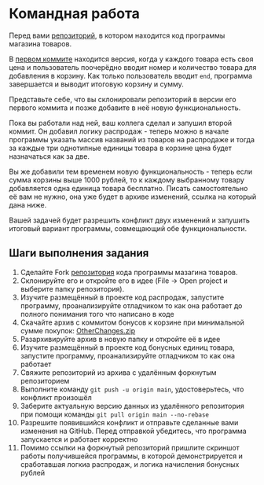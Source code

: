 # Командная работа

Перед вами [репозиторий](https://github.com/Netology-cp/Other), в котором находится код программы магазина товаров.

В [первом коммите](https://github.com/Netology-cp/Other/blob/08984f25def3adeb422e2e7c3d9fb8766218c91f/src/Main.java) находится версия, когда у каждого товара есть своя цена и пользователь поочерёдно вводит номер и количество товара для добавления в корзину.
Как только пользователь вводит `end`, программа завершается и выводит итоговую корзину и сумму.

Представьте себе, что вы склонировали репозиторий в версии его первого коммита и позже добавите в неё новую функциональность.

Пока вы работали над ней, ваш коллега сделал и запушил второй коммит.
Он добавил логику распродаж - теперь можно в начале программы указать массив названий из товаров на распродаже и тогда за каждые три однотипные единицы товара в корзине цена будет назначаться как за две.

Вы же добавили тем временем новую функциональность - теперь если сумма корзины выше 1000 рублей, то к каждому выбранному товару добавляется одна единица товара бесплатно.
Писать самостоятельно её вам не нужно, она уже будет в архиве изменений, ссылка на который дана ниже.

Вашей задачей будет разрешить конфликт двух изменений и запушить итоговый вариант программы, совмещающий обе функциональности.

## Шаги выполнения задания

1. Сделайте Fork [репозитория](https://github.com/Netology-cp/Other) кода программы мазагина товаров.
2. Склонируйте его и откройте его в идее (File -> Open project и выберите папку репозитория).
3. Изучите размещённый в проекте код распродаж, запустите программу, проанализируйте отладчиком то как она работает до полного понимания того что написано в коде
4. Скачайте архив с коммитом бонусов к корзине при минимальной сумме покупок: [OtherChanges.zip](https://github.com/Netology-cp/java/files/9387927/OtherChanges.zip)
5. Разархивируйте архив в новую папку и откройте её в идее
6. Изучите размещённый в проекте код бонусных единиц товара, запустите программу, проанализируйте отладчиком то как она работает
7. Свяжите репозиторий из архива с удалённым форкнутым репозиторием
8. Выполните команду `git push -u origin main`, удостоверьтесь, что конфликт произошёл
9. Заберите актуальную версию данных из удалённого репозитория при помощи команды `git pull origin main --no-rebase`
10. Разрешите появившийся конфликт и отправьте сделанные вами изменения на GitHub. Перед отправкой убедитесь, что программа запускается и работает корректно
11. Помимо ссылки на форкнутый репозиторий пришлите скриншот работы получившейся программы, в которой демонстрируется и сработавшая логкиа распродаж, и логика начисления бонусных рублей


